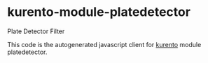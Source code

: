 kurento-module-platedetector
============
Plate Detector Filter

This code is the autogenerated javascript client for [kurento] module platedetector.

[kurento]: http://www.kurento.org
